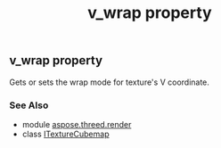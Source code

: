 ﻿---
title: v_wrap property
second_title: Aspose.3D for Python via .NET API References
description: 
type: docs
weight: 150
url: /python-net/aspose.threed.render/itexturecubemap/v_wrap/
is_root: false
---

## v_wrap property


Gets or sets the wrap mode for texture's V coordinate.

### See Also
* module [aspose.threed.render](../../)
* class [ITextureCubemap](/3d/python-net/aspose.threed.render/itexturecubemap)
